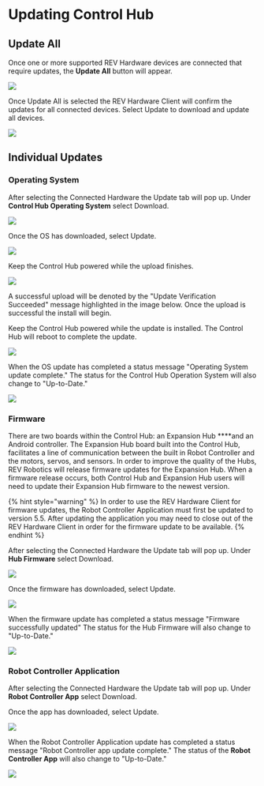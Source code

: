 # Updating Control Hub

## Update All

Once one or more supported REV Hardware devices are connected that require updates, the **Update All** button will appear.

![](.gitbook/assets/hardware-tab-hardware-detected-update-required.svg)

Once Update All is selected the REV Hardware Client will confirm the updates for all connected devices. Select Update to download and update all devices.

![](.gitbook/assets/hardware-tab-update-all.svg)

## Individual Updates

### Operating System

After selecting the Connected Hardware the Update tab will pop up. Under **Control Hub Operating System** select Download.

![](.gitbook/assets/updateos-click-download.svg)

Once the OS has downloaded, select Update.

![](.gitbook/assets/updateos-click-update.svg)

Keep the Control Hub powered while the upload finishes.

![](.gitbook/assets/updateos-upload.svg)

A successful upload will be denoted by the "Update Verification Succeeded" message highlighted in the image below. Once the upload is successful the install will begin.

Keep the Control Hub powered while the update is installed. The Control Hub will reboot to complete the update.

![](.gitbook/assets/updateos-install.svg)

When the OS update has completed a status message "Operating System update complete." The status for the Control Hub Operation System will also change to "Up-to-Date."

![](.gitbook/assets/updateos-final-step.svg)

### Firmware

There are two boards within the Control Hub: an Expansion Hub \*\*\*\*and an Android controller. The Expansion Hub board built into the Control Hub, facilitates a line of communication between the built in Robot Controller and the motors, servos, and sensors. In order to improve the quality of the Hubs, REV Robotics will release firmware updates for the Expansion Hub. When a firmware release occurs, both Control Hub and Expansion Hub users will need to update their Expansion Hub firmware to the newest version.

{% hint style="warning" %}
In order to use the REV Hardware Client for firmware updates, the Robot Controller Application must first be updated to version 5.5. After updating the application you may need to close out of the REV Hardware Client in order for the firmware update to be available.
{% endhint %}

After selecting the Connected Hardware the Update tab will pop up. Under **Hub Firmware** select Download.

![](.gitbook/assets/frimware-update-start.svg)

Once the firmware has downloaded, select Update.

![](.gitbook/assets/frimware-update-update.svg)

When the firmware update has completed a status message "Firmware successfully updated" The status for the Hub Firmware will also change to "Up-to-Date."

![](.gitbook/assets/frimware-update-complete.svg)

### Robot Controller Application

After selecting the Connected Hardware the Update tab will pop up. Under **Robot Controller App** select Download.

Once the app has downloaded, select Update.

![](.gitbook/assets/updatapk-click-update.svg)

When the Robot Controller Application update has completed a status message "Robot Controller app update complete." The status of the **Robot Controller App** will also change to "Up-to-Date."

![](.gitbook/assets/updatapk-done.svg)

##
